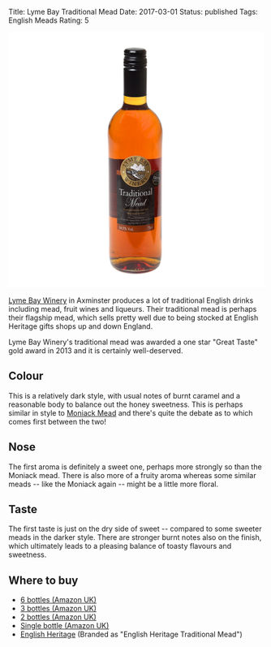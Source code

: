 Title: Lyme Bay Traditional Mead
Date: 2017-03-01
Status: published
Tags: English Meads
Rating: 5

![](/images/lyme-bay-trad.jpg)

[Lyme Bay Winery](/lyme-bay-winery/)
in Axminster produces a lot of traditional English drinks 
including mead, fruit wines and liqueurs. Their traditional mead is perhaps 
their flagship mead, which sells pretty well due to being stocked at English
Heritage gifts shops up and down England.

<!-- PELICAN_END_SUMMARY -->

Lyme Bay Winery's traditional mead was awarded a one star "Great Taste"
gold award in 2013 and it is certainly well-deserved.

## Colour

This is a relatively dark style, with usual notes of burnt caramel and a 
reasonable body to balance out the honey sweetness. This is perhaps similar 
in style to [Moniack Mead](/moniack-mead) and there's quite the debate as 
to which comes first between the two!

## Nose

The first aroma is definitely a sweet one, perhaps more strongly so than the
Moniack mead. There is also more of a fruity aroma whereas some similar 
meads -- like the Moniack again -- might be a little more floral.

## Taste

The first taste is just on the dry side of sweet -- compared to some sweeter
meads in the darker style. There are stronger burnt notes also on the 
finish, which ultimately leads to a pleasing balance of toasty flavours and 
sweetness.

## Where to buy

* [6 bottles (Amazon UK)](https://www.amazon.co.uk/Lyme-Bay-TRADITIONAL-MEAD-Case/dp/B076558RV7/ref=as_li_ss_tl?s=grocery&ie=UTF8&qid=1513034785&sr=1-3&keywords=traditional+mead&linkCode=ll1&tag=traditionalmead-21&linkId=6aed096d7fe7ce592f3e087ee294a713)
* [3 bottles (Amazon UK)](https://www.amazon.co.uk/Lyme-Bay-TRADITIONAL-MEAD-Case/dp/B07655CQRZ/ref=as_li_ss_tl?s=grocery&ie=UTF8&qid=1513034785&sr=1-8&keywords=traditional+mead&linkCode=ll1&tag=traditionalmead-21&linkId=9647b8ea6b85a72f53b01cb89a505938)
* [2 bottles (Amazon UK)](https://www.amazon.co.uk/Lyme-Bay-TRADITIONAL-MEAD-Case/dp/B07654Y8KC/ref=as_li_ss_tl?s=grocery&ie=UTF8&qid=1513034785&sr=1-6&keywords=traditional+mead&linkCode=ll1&tag=traditionalmead-21&linkId=cae1f8eb85b7ea4bd45ecc013c0af0ad)
* [Single bottle (Amazon UK)](https://www.amazon.co.uk/Traditional-Mead-Lyme-Bay-Bottle/dp/B00EVVQ1WA/ref=as_li_ss_tl?s=grocery&ie=UTF8&qid=1513034785&sr=1-1&keywords=traditional+mead&linkCode=ll1&tag=traditionalmead-21&linkId=cc42d1fd157d4ab896075062bf67fa8f)
* [English Heritage](http://www.awin1.com/cread.php?awinaffid=333769&awinmid=5926&p=http%3A%2F%2Fwww.english-heritageshop.org.uk%2Ffood-drink%2Fenglish-heritage-traditional-mead) (Branded as "English Heritage Traditional Mead")
